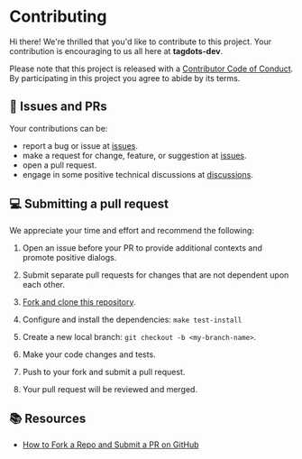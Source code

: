 # Contributing 

Hi there! We're thrilled that you'd like to contribute to this project. Your contribution is encouraging to us all here at **tagdots-dev**.

Please note that this project is released with a [Contributor Code of Conduct][code-of-conduct]. By participating in this project you agree to abide by its terms.

## 🔔 Issues and PRs

Your contributions can be:
- report a bug or issue at [issues].
- make a request for change, feature, or suggestion at [issues].
- open a pull request.
- engage in some positive technical discussions at [discussions].


## 💻 Submitting a pull request

We appreciate your time and effort and recommend the following:

1. Open an issue before your PR to provide additional contexts and promote positive dialogs.
1. Submit separate pull requests for changes that are not dependent upon each other.

1. [Fork and clone this repository][fork-to-pull-request].
1. Configure and install the dependencies: `make test-install`
1. Create a new local branch: `git checkout -b <my-branch-name>`.
1. Make your code changes and tests.
1. Push to your fork and submit a pull request.
1. Your pull request will be reviewed and merged.


## 📚 Resources

- [How to Fork a Repo and Submit a PR on GitHub](https://srivastavayushmaan1347.medium.com/how-to-fork-a-repository-make-changes-and-submit-a-pull-request-on-github-c05b0462403d)

[code-of-conduct]: CODE_OF_CONDUCT.md
[discussions]: https://github.com/tagdots-dev/python-test/discussions
[issues]: https://github.com/tagdots-dev/python-test/issues
[fork-to-pull-request]: https://srivastavayushmaan1347.medium.com/how-to-fork-a-repository-make-changes-and-submit-a-pull-request-on-github-c05b0462403d
